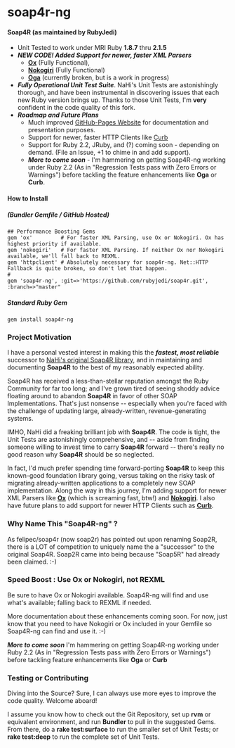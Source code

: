 # soap4r-ng
#### Soap4R (as maintained by RubyJedi)
* Unit Tested to work under MRI Ruby **1.8.7** thru **2.1.5**
* ***NEW CODE!  Added Support for newer, faster XML Parsers***
    * **[Ox](https://github.com/ohler55/ox)** (Fully Functional), 
    * **[Nokogiri](https://github.com/sparklemotion/nokogiri)** (Fully Functional)
    * **[Oga](https://github.com/YorickPeterse/oga)** (currently broken, but is a work in progress)
* ***Fully Operational Unit Test Suite***. NaHi's Unit Tests are astonishingly thorough, and have been instrumental in discovering issues that each new Ruby version brings up. Thanks to those Unit Tests, I'm **very** confident in the code quality of this fork.
* ***Roadmap and Future Plans***
    * Much improved [GitHub-Pages Website](http://rubyjedi.github.io/soap4r/) for documentation and presentation purposes.
    * Support for newer, faster HTTP Clients like [Curb](https://github.com/taf2/curb)
    * Support for Ruby 2.2, JRuby, and (?) coming soon - depending on demand. (File an Issue, +1 to chime in and add support).
    * ***More to come soon***  - I'm hammering on getting Soap4R-ng working under Ruby 2.2 (As in "Regression Tests pass with Zero Errors or Warnings") before tackling the feature enhancements like **Oga** or **Curb**.

#### How to Install 
##### (Bundler Gemfile / GitHub Hosted)
```
## Performance Boosting Gems
gem 'ox'         # For faster XML Parsing, use Ox or Nokogiri. Ox has highest priority if available.
gem 'nokogiri'   # For faster XML Parsing. If neither Ox nor Nokogiri available, we'll fall back to REXML.
gem 'httpclient' # Absolutely necessary for soap4r-ng. Net::HTTP Fallback is quite broken, so don't let that happen.
#
gem 'soap4r-ng', :git=>'https://github.com/rubyjedi/soap4r.git', :branch=>"master"
```
##### Standard Ruby Gem
```
gem install soap4r-ng
```

### Project Motivation

I have a personal vested interest in making this the ***fastest, most reliable*** successor to [NaHi's original Soap4R library](https://github.com/nahi/soap4r), and in maintaining and documenting **Soap4R** to the best of my reasonably expected ability.

Soap4R has received a less-than-stellar reputation amongst the Ruby Community for far too long; and I've grown tired of seeing shoddy advice floating around to abandon **Soap4R** in favor of other SOAP Implementations. That's just nonsense -- especially when you're faced with the challenge of updating large, already-written, revenue-generating systems.

IMHO, NaHi did a freaking brilliant job with **Soap4R**. The code is tight, the Unit Tests are astonishingly comprehensive, and -- aside from finding someone willing to invest time to carry **Soap4R** forward -- there's really no good reason why **Soap4R** should be so neglected.

In fact, I'd much prefer spending time forward-porting **Soap4R** to keep this known-good foundation library going, versus taking on the risky task of migrating already-written applications to a completely new SOAP implementation. Along the way in this journey, I'm adding support for newer XML Parsers like **[Ox](https://github.com/ohler55/ox)** (which is screaming fast, btw!) and **[Nokogiri](https://github.com/sparklemotion/nokogiri)**. I also have future plans to add support for newer HTTP Clients such as **[Curb](https://github.com/taf2/curb)**.

### Why Name This "Soap4R-ng" ?
As felipec/soap4r (now soap2r) has pointed out upon renaming Soap2R, there is a LOT of competition to uniquely name the a "successor" to the original Soap4R. Soap2R came into being because "Soap5R" had already been claimed. :-)

### Speed Boost : Use Ox or Nokogiri, not REXML
Be sure to have Ox or Nokogiri available. Soap4R-ng will find and use what's available; falling back to REXML if needed.

More documentation about these enhancements coming soon.  For now, just know that you need to have Nokogiri or Ox included in your Gemfile so Soap4R-ng can find and use it. :-)

***More to come soon*** I'm hammering on getting Soap4R-ng working under Ruby 2.2 (As in "Regression Tests pass with Zero Errors or Warnings") before tackling feature enhancements like **Oga** or **Curb**

### Testing or Contributing
Diving into the Source? Sure, I can always use more eyes to improve the code quality. Welcome aboard!

I assume you know how to check out the Git Repository, set up **rvm** or equivalent environment, and run **Bundler** to pull in the suggested Gems. From there, do a **rake test:surface** to run the smaller set of Unit Tests; or **rake test:deep** to run the complete set of Unit Tests.

